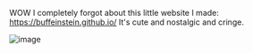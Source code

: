 WOW I completely forgot about this little website I made: https://buffeinstein.github.io/
It's cute and nostalgic and cringe. 

![image](https://github.com/user-attachments/assets/198098c5-bf38-4090-8202-cfdccca62ebb)
